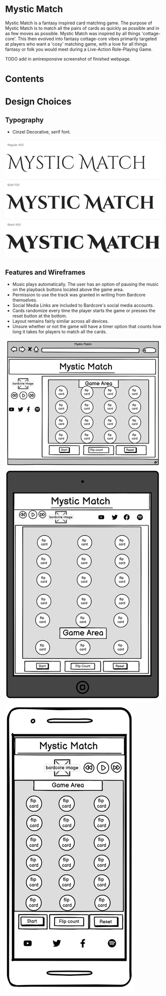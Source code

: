 # Mystic Match

Mystic Match is a fantasy inspired card matching game. The purpose of Mystic Match is to match all the pairs of cards as quickly as possible and in as few moves as possible.
Mystic Match was inspired by all things 'cottage-core'. This then evolved into fantasy cottage-core vibes primarily targeted at players who want a 'cosy' matching game, with a love for all things fantasy or folk you would meet during a Live-Action Role-Playing Game. 

TODO add in amiresponsive screenshot of finished webpage.

# Contents

# Design Choices



## Typography

- Cinzel Decorative, serif font.

![font-family](assets/documentation-screenshots/Font-Family-Cinzel-Decorative.png)

## Features and Wireframes
- Music plays automatically. The user has an option of pausing the music on the playback buttons located above the game area. 
- Permission to use the track was granted in writing from Bardcore themselves.
- Social Media Links are included to Bardcore's social media accounts.
- Cards randomize every time the player starts the game or presses the reset button at the bottom. 
- Layout remains fairly similar across all devices.
- Unsure whether or not the game will have a timer option that counts how long it takes for players to match all the cards.

![Desktop-wireframe](assets/documentation-screenshots/Desktop-Game-Wireframe.png)
![tablet-wireframe](assets/documentation-screenshots/tablet-game-wireframe.png)
![mobile-wireframe](assets/documentation-screenshots/mobile-game-wireframe.png)
